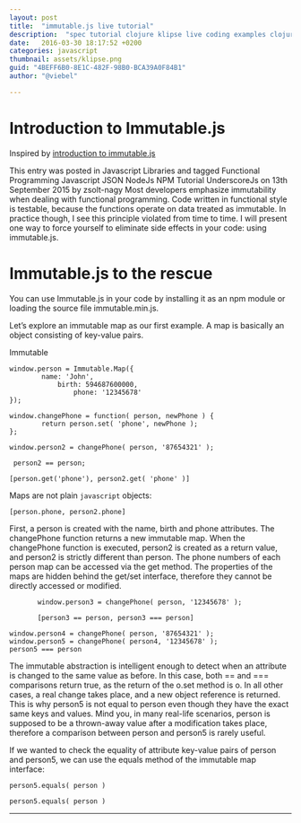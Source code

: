 ```yaml
---
layout: post
title:  "immutable.js live tutorial"
description:  "spec tutorial clojure klipse live coding examples clojurescript cljs"
date:   2016-03-30 18:17:52 +0200
categories: javascript
thumbnail: assets/klipse.png
guid: "4BEFF6B0-8E1C-482F-98B0-BCA39A0F84B1"
author: "@viebel"

---
```

# Introduction to Immutable.js


Inspired by [introduction to immutable.js](http://www.zsoltnagy.eu/introduction-to-immutable-js/)

This entry was posted in Javascript Libraries  and tagged Functional Programming Javascript JSON NodeJs NPM Tutorial UnderscoreJs  on 13th September 2015 by zsolt-nagy
Most developers emphasize immutability when dealing with functional programming. Code written in functional style is testable, because the functions operate on data treated as immutable. In practice though, I see this principle violated from time to time. I will present one way to force yourself to eliminate side effects in your code: using immutable.js.

# Immutable.js to the rescue

You can use Immutable.js in your code by installing it as an npm module or loading the source file immutable.min.js.

Let’s explore an immutable map as our first example. A map is basically an object consisting of key-value pairs.


<div class="language-klipse-eval-js" data-external-libs="immutable">
     Immutable
</div>
               

~~~klipse-eval-js
window.person = Immutable.Map({ 
        name: 'John', 
            birth: 594687600000,
                phone: '12345678'
});
~~~

~~~klipse-eval-js
window.changePhone = function( person, newPhone ) {
        return person.set( 'phone', newPhone );
};

window.person2 = changePhone( person, '87654321' );

 person2 == person;
~~~

~~~klipse-eval-js
[person.get('phone'), person2.get( 'phone' )]
~~~

Maps are not plain `javascript` objects:

~~~klipse-eval-js
[person.phone, person2.phone]
~~~

First, a person is created with the name, birth and phone attributes. The changePhone function returns a new immutable map. When the changePhone function is executed, person2 is created as a return value, and person2 is strictly different than person. The phone numbers of each person map can be accessed via the get method. The properties of the maps are hidden behind the get/set interface, therefore they cannot be directly accessed or modified.


~~~klipse-eval-js
       window.person3 = changePhone( person, '12345678' );

       [person3 == person, person3 === person] 
~~~

~~~klipse-eval-js
window.person4 = changePhone( person, '87654321' );
window.person5 = changePhone( person4, '12345678' );
person5 === person
~~~

The immutable abstraction is intelligent enough to detect when an attribute is changed to the same value as before. In this case, both == and === comparisons return true, as the return of the o.set method is o. In all other cases, a real change takes place, and a new object reference is returned. This is why person5 is not equal to person even though they have the exact same keys and values. Mind you, in many real-life scenarios, person is supposed to be a thrown-away value after a modification takes place, therefore a comparison between person and person5 is rarely useful.

If we wanted to check the equality of attribute key-value pairs of person and person5, we can use the equals method of the immutable map interface:


~~~klipse-eval-js
person5.equals( person )
~~~
                         
~~~klipse-eval-js
person5.equals( person )
~~~
              
---
[app-url]: http://app.klipse.tech?blog=klipse

